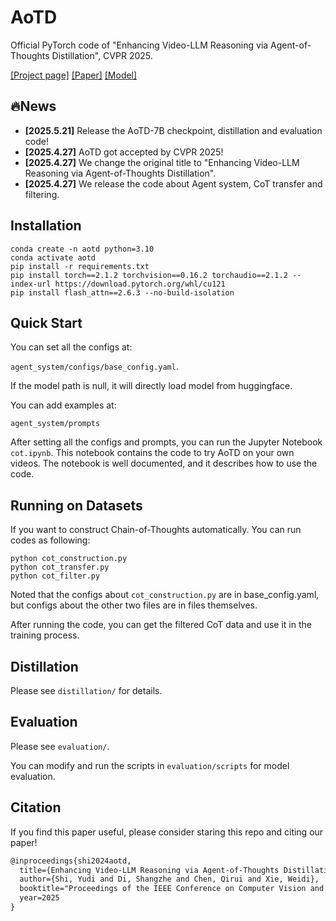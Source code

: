 # AoTD
Official PyTorch code of "Enhancing Video-LLM Reasoning via Agent-of-Thoughts Distillation", CVPR 2025.

[[Project page]](https://zhengrongz.github.io/AoTD/) [[Paper]](https://arxiv.org/abs/2412.01694) [[Model]](https://huggingface.co/Zhengrongzz/AoTD-7B)


## 🔥News
* **[2025.5.21]** Release the AoTD-7B checkpoint, distillation and evaluation code!
* **[2025.4.27]** AoTD got accepted by CVPR 2025!
* **[2025.4.27]** We change the original title to "Enhancing Video-LLM Reasoning via Agent-of-Thoughts Distillation".
* **[2025.4.27]** We release the code about Agent system, CoT transfer and filtering.


## Installation
```
conda create -n aotd python=3.10
conda activate aotd
pip install -r requirements.txt
pip install torch==2.1.2 torchvision==0.16.2 torchaudio==2.1.2 --index-url https://download.pytorch.org/whl/cu121
pip install flash_attn==2.6.3 --no-build-isolation
```

## Quick Start
You can set all the configs at:

`agent_system/configs/base_config.yaml`.

If the model path is null, it will directly load model from huggingface.

You can add examples at:

`agent_system/prompts`

After setting all the configs and prompts, you can run the Jupyter Notebook `cot.ipynb`. This notebook contains the code to try AoTD on your own videos. The notebook is well documented, and it describes how to use the code.

## Running on Datasets
If you want to construct Chain-of-Thoughts automatically. You can run codes as following:
```
python cot_construction.py
python cot_transfer.py
python cot_filter.py
```
Noted that the configs about `cot_construction.py` are in base_config.yaml, but configs about the other two files are in files themselves.

After running the code, you can get the filtered CoT data and use it in the training process.

## Distillation
Please see `distillation/` for details.

## Evaluation
Please see `evaluation/`.

You can modify and run the scripts in `evaluation/scripts` for model evaluation.

## Citation
If you find this paper useful, please consider staring this repo and citing our paper!
```latex
@inproceedings{shi2024aotd,
  title={Enhancing Video-LLM Reasoning via Agent-of-Thoughts Distillation},
  author={Shi, Yudi and Di, Shangzhe and Chen, Qirui and Xie, Weidi},
  booktitle="Proceedings of the IEEE Conference on Computer Vision and Pattern Recognition",
  year=2025
}
```